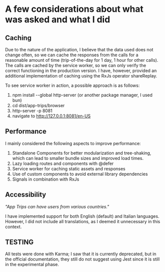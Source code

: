 # A few considerations about what was asked and what I did 

## Caching
Due to the nature of the application, I believe that the data used does not change often, so we can cache the responses from the calls for a reasonable amount of time (trip-of-the-day for 1 day, 1 hour for other calls). 
The calls are cached by the service worker, so we can only verify the correct functioning in the production version.
I have, however, provided an additional implementation of caching using the RxJs operator shareReplay.

To see service worker in action, a possible approach is as follows:
1. npm install --global http-server (or another package manager, I used bun)
2. cd dist/app-trips/browser
3. http-server -p 8081
4. navigate to http://127.0.0.1:8081/en-US

## Performance
I mainly considered the following aspects to improve performance:

1. Standalone Components for better modularization and tree-shaking, which can lead to smaller bundle sizes and improved load times.
2. Lazy loading routes and components with @defer
3. Service worker for caching static assets and responses
4. Use of custom components to avoid external library dependencies
5. Signals in combination with RxJs

## Accessibility
*"App Trips can have users from various countries."*

I have implemented support for both English (default) and Italian languages. However, I did not include all translations, as I deemed it unnecessary in this context. 

## TESTING
All tests were done with Karma; I saw that it is currently deprecated, but in the official documentation, they still do not suggest using Jest since it is still in the experimental phase.
